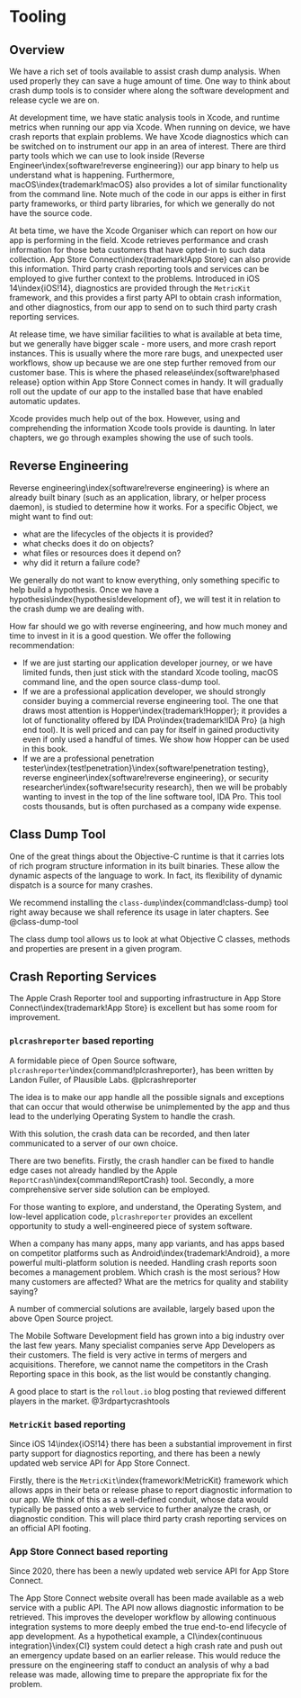 # Tooling

## Overview

We have a rich set of tools available to assist crash dump analysis.  When used properly they can save a huge amount of time.
One way to think about crash dump tools is to consider where along the software development and release cycle we are on.

At development time, we have static analysis tools in Xcode, and runtime metrics when running our app via Xcode.  When running on device, we have crash reports that explain problems.  We have Xcode diagnostics which can be switched on to instrument our app in an area of interest.  There are third party tools which we can use to look inside (Reverse Engineer\index{software!reverse engineering}) our app binary to help us understand what is happening.  Furthermore, macOS\index{trademark!macOS} also provides a lot of similar functionality from the command line.   Note much of the code in our apps is either in first party frameworks, or third party libraries, for which we generally do not have the source code.

At beta time, we have the Xcode Organiser which can report on how our app is performing in the field.  Xcode retrieves performance and crash information for those beta customers that have opted-in to such data collection.  App Store Connect\index{trademark!App Store} can also provide this information.  Third party crash reporting tools and services can be employed to give further context to the problems.  Introduced in iOS 14\index{iOS!14}, diagnostics are provided through the `MetricKit` framework, and this provides a first party API to obtain crash information, and other diagnostics, from our app to send on to such third party crash reporting services.

At release time, we have similiar facilities to what is available at beta time, but we generally have bigger scale - more users, and more crash report instances.  This is usually where the more rare bugs, and unexpected user workflows, show up because we are one step further removed from our customer base.  This is where the phased release\index{software!phased release} option within App Store Connect comes in handy.  It will gradually roll out the update of our app to the installed base that have enabled automatic updates.

Xcode provides much help out of the box.  However, using and comprehending the information Xcode tools provide is daunting.  In later chapters, we go through examples showing the use of such tools.

## Reverse Engineering

Reverse engineering\index{software!reverse engineering} is where an already built binary (such as an application, library, or helper process daemon), is studied to determine how it works.  For a specific Object, we might want to find out:

- what are the lifecycles of the objects it is provided?
- what checks does it do on objects?
- what files or resources does it depend on?
- why did it return a failure code?

We generally do not want to know everything, only something specific to help build a hypothesis.
Once we have a hypothesis\index{hypothesis!development of}, we will test it in relation to the crash dump we are dealing with.

How far should we go with reverse engineering, and how much money and time to invest in it is a good question.  We offer the following recommendation:

- If we are just starting our application developer journey, or we have limited funds, then just stick with the standard Xcode tooling, macOS command line, and the open source class-dump tool.
- If we are a professional application developer, we should strongly consider buying a commercial reverse engineering tool.  The one that draws most attention is Hopper\index{trademark!Hopper}; it provides a lot of functionality offered by IDA Pro\index{trademark!IDA Pro} (a high end tool).  It is well priced and can pay for itself in gained productivity even if only used a handful of times.  We show how Hopper can be used in this book.
- If we are a professional penetration tester\index{test!penetration}\index{software!penetration testing}, reverse engineer\index{software!reverse engineering}, or security researcher\index{software!security research}, then we will be probably wanting to invest in the top of the line software tool, IDA Pro.  This tool costs thousands, but is often purchased as a company wide expense.

## Class Dump Tool

One of the great things about the Objective-C runtime is that it carries lots of rich program structure information in its built binaries.  These allow the dynamic aspects of the language to work.  In fact, its flexibility of dynamic dispatch is a source for many crashes.

We recommend installing the `class-dump`\index{command!class-dump} tool right away because we shall reference its usage in later chapters.  See @class-dump-tool

The class dump tool allows us to look at what Objective C classes, methods and properties are present in a given program.

## Crash Reporting Services

The Apple Crash Reporter tool and supporting infrastructure in App Store Connect\index{trademark!App Store} is excellent but has some room for improvement.

### `plcrashreporter` based reporting

A formidable piece of Open Source software, `plcrashreporter`\index{command!plcrashreporter}, has been written by Landon Fuller, of Plausible Labs.  @plcrashreporter

The idea is to make our app handle all the possible signals and exceptions that can occur that would otherwise be unimplemented by the app and thus lead to the underlying Operating System to handle the crash.

With this solution, the crash data can be recorded, and then later communicated to a server of our own choice.

There are two benefits.  Firstly, the crash handler can be fixed to handle edge cases not already handled by the Apple `ReportCrash`\index{command!ReportCrash} tool.  Secondly, a more comprehensive server side solution can be employed.

For those wanting to explore, and understand, the Operating System, and low-level application code, `plcrashreporter` provides an excellent opportunity to study a well-engineered piece of system software.

When a company has many apps, many app variants, and has apps based on competitor platforms such as Android\index{trademark!Android}, a more powerful multi-platform solution is needed.  Handling crash reports soon becomes a management problem.  Which crash is the most serious?  How many customers are affected?  What are the metrics for quality and stability saying?

A number of commercial solutions are available, largely based upon the above Open Source project.

The Mobile Software Development field has grown into a big industry over the last  few years.  Many specialist companies serve App Developers as their customers.  The field is very active in terms of mergers and acquisitions.  Therefore, we cannot name the competitors in the Crash Reporting space in this book, as the list would be constantly changing.

A good place to start is the `rollout.io` blog posting that reviewed different players in the market.
@3rdpartycrashtools

### `MetricKit` based reporting

Since iOS 14\index{iOS!14} there has been a substantial improvement in first party support for diagnostics reporting, and there has been a newly updated web service API for App Store Connect.

Firstly, there is the `MetricKit`\index{framework!MetricKit} framework which allows apps in their beta or release phase to report diagnostic information to our app.  We think of this as a well-defined conduit, whose data would typically be passed onto a web service to further analyze the crash, or diagnostic condition.  This will place third party crash reporting services on an official API footing.

### App Store Connect based reporting

Since 2020, there has been a newly updated web service API for App Store Connect.

The App Store Connect website overall has been made available as a web service with a public API.  The API now allows diagnostic information to be retrieved.  This improves the developer workflow by allowing continuous integration systems to more deeply embed the true end-to-end lifecycle of app development.  As a hypothetical example, a CI\index{continuous integration}\index{CI} system could detect a high crash rate and push out an emergency update based on an earlier release.  This would reduce the pressure on the engineering staff to conduct an analysis of why a bad release was made, allowing time to prepare the appropriate fix for the problem.
